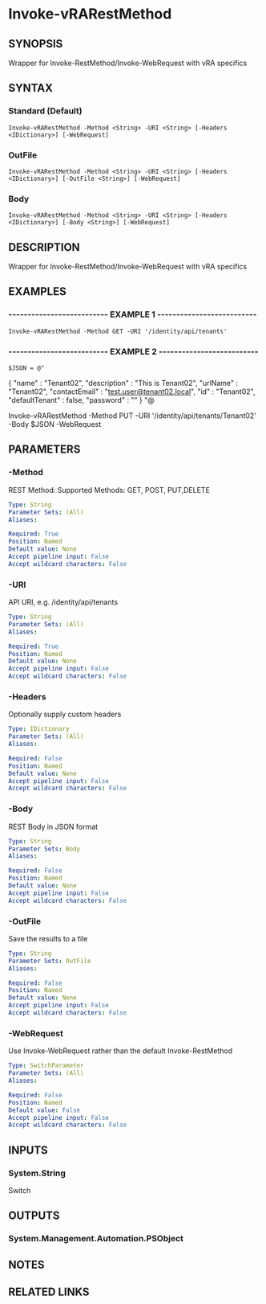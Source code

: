# Invoke-vRARestMethod

## SYNOPSIS
Wrapper for Invoke-RestMethod/Invoke-WebRequest with vRA specifics

## SYNTAX

### Standard (Default)
```
Invoke-vRARestMethod -Method <String> -URI <String> [-Headers <IDictionary>] [-WebRequest]
```

### OutFile
```
Invoke-vRARestMethod -Method <String> -URI <String> [-Headers <IDictionary>] [-OutFile <String>] [-WebRequest]
```

### Body
```
Invoke-vRARestMethod -Method <String> -URI <String> [-Headers <IDictionary>] [-Body <String>] [-WebRequest]
```

## DESCRIPTION
Wrapper for Invoke-RestMethod/Invoke-WebRequest with vRA specifics

## EXAMPLES

### -------------------------- EXAMPLE 1 --------------------------
```
Invoke-vRARestMethod -Method GET -URI '/identity/api/tenants'
```

### -------------------------- EXAMPLE 2 --------------------------
```
$JSON = @"
```

{
      "name" : "Tenant02",
      "description" : "This is Tenant02",
      "urlName" : "Tenant02",
      "contactEmail" : "test.user@tenant02.local",
      "id" : "Tenant02",
      "defaultTenant" : false,
      "password" : ""
    }
"@

Invoke-vRARestMethod -Method PUT -URI '/identity/api/tenants/Tenant02' -Body $JSON -WebRequest

## PARAMETERS

### -Method
REST Method:
Supported Methods: GET, POST, PUT,DELETE

```yaml
Type: String
Parameter Sets: (All)
Aliases: 

Required: True
Position: Named
Default value: None
Accept pipeline input: False
Accept wildcard characters: False
```

### -URI
API URI, e.g.
/identity/api/tenants

```yaml
Type: String
Parameter Sets: (All)
Aliases: 

Required: True
Position: Named
Default value: None
Accept pipeline input: False
Accept wildcard characters: False
```

### -Headers
Optionally supply custom headers

```yaml
Type: IDictionary
Parameter Sets: (All)
Aliases: 

Required: False
Position: Named
Default value: None
Accept pipeline input: False
Accept wildcard characters: False
```

### -Body
REST Body in JSON format

```yaml
Type: String
Parameter Sets: Body
Aliases: 

Required: False
Position: Named
Default value: None
Accept pipeline input: False
Accept wildcard characters: False
```

### -OutFile
Save the results to a file

```yaml
Type: String
Parameter Sets: OutFile
Aliases: 

Required: False
Position: Named
Default value: None
Accept pipeline input: False
Accept wildcard characters: False
```

### -WebRequest
Use Invoke-WebRequest rather than the default Invoke-RestMethod

```yaml
Type: SwitchParameter
Parameter Sets: (All)
Aliases: 

Required: False
Position: Named
Default value: False
Accept pipeline input: False
Accept wildcard characters: False
```

## INPUTS

### System.String
Switch

## OUTPUTS

### System.Management.Automation.PSObject

## NOTES

## RELATED LINKS

